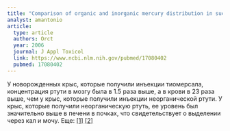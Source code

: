 ```yaml
---
title: "Comparison of organic and inorganic mercury distribution in suckling rat"
analyst: amantonio
article:
  type: article
  authors: Orct
  year: 2006
  journal: J Appl Toxicol
  link: https://www.ncbi.nlm.nih.gov/pubmed/17080402
  pubmed: 17080402
---
```


У новорожденных крыс, которые получили инъекции тиомерсала, концентрация ртути в мозгу была в 1.5 раза выше, а в крови в 23 раза выше, чем у крыс, которые получили инъекции неорганической ртути.
У крыс, которые получили неорганическую ртуть, ее уровень был значительно выше в печени в почках, что свидетельствует о выделении через кал и мочу. Еще: [[1]](https://www.ncbi.nlm.nih.gov/pubmed/15501610) [[2]](https://www.ncbi.nlm.nih.gov/pubmed/20386881)
